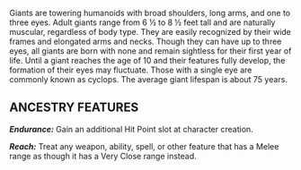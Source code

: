 Giants are towering humanoids with broad shoulders, long arms, and one to three eyes. Adult giants range from 6 ½ to 8 ½ feet tall and are naturally muscular, regardless of body type. They are easily recognized by their wide frames and elongated arms and necks. Though they can have up to three eyes, all giants are born with none and remain sightless for their first year of life. Until a giant reaches the age of 10 and their features fully develop, the formation of their eyes may fluctuate. Those with a single eye are commonly known as cyclops. The average giant lifespan is about 75 years.

## ANCESTRY FEATURES

***Endurance:*** Gain an additional Hit Point slot at character creation.

***Reach:*** Treat any weapon, ability, spell, or other feature that has a Melee range as though it has a Very Close range instead.
